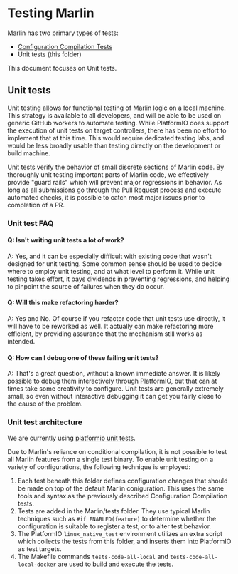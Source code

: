 # Testing Marlin

Marlin has two primary types of tests:
- [Configuration Compilation Tests](../buildroot/tests)
- Unit tests (this folder)

This document focuses on Unit tests.

## Unit tests

Unit testing allows for functional testing of Marlin logic on a local machine. This strategy is available to all developers, and will be able to be used on generic GitHub workers to automate testing. While PlatformIO does support the execution of unit tests on target controllers, there has been no effort to implement that at this time. This would require dedicated testing labs, and would be less broadly usable than testing directly on the development or build machine.

Unit tests verify the behavior of small discrete sections of Marlin code. By thoroughly unit testing important parts of Marlin code, we effectively provide "guard rails" which will prevent major regressions in behavior. As long as all submissions go through the Pull Request process and execute automated checks, it is possible to catch most major issues prior to completion of a PR.

### Unit test FAQ

#### Q: Isn't writing unit tests a lot of work?
A: Yes, and it can be especially difficult with existing code that wasn't designed for unit testing. Some common sense should be used to decide where to employ unit testing, and at what level to perform it. While unit testing takes effort, it pays dividends in preventing regressions, and helping to pinpoint the source of failures when they do occur.

#### Q: Will this make refactoring harder?
A: Yes and No. Of course if you refactor code that unit tests use directly, it will have to be reworked as well. It actually can make refactoring more efficient, by providing assurance that the mechanism still works as intended.

#### Q: How can I debug one of these failing unit tests?
A: That's a great question, without a known immediate answer. It is likely possible to debug them interactively through PlatformIO, but that can at times take some creativity to configure. Unit tests are generally extremely small, so even without interactive debugging it can get you fairly close to the cause of the problem.

### Unit test architecture
We are currently using [platformio unit tests](https://docs.platformio.org/en/latest/plus/unit-testing.html).

Due to Marlin's reliance on conditional compilation, it is not possible to test all Marlin features from a single test binary.
To enable unit testing on a variety of configurations, the following technique is employed:

1. Each test beneath this folder defines configuration changes that should be made on top of the default Marlin coniguration. This uses the same tools and syntax as the previously described Configuration Compilation tests.
2. Tests are added in the Marlin/tests folder. They use typical Marlin techniques such as `#if ENABLED(feature)` to determine whether the configuration is suitable to register a test, or to alter test behavior.
3. The PlatformIO `linux_native_test` environment utilizes an extra script which collects the tests from this folder, and inserts them into PlatformIO as test targets.
4. The Makefile commands `tests-code-all-local` and `tests-code-all-local-docker` are used to build and execute the tests.
